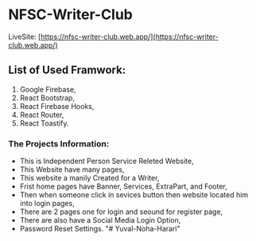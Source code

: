 # NFSC-Writer-Club

LiveSite: [https://nfsc-writer-club.web.app/](https://nfsc-writer-club.web.app/)

## List of Used Framwork:

1. Google Firebase,
2. React Bootstrap,
3. React Firebase Hooks,
4. React Router,
5. React Toastify.

### The Projects Information:

- This is Independent Person Service Releted Website,
- This Website have many pages,
- This website a manily Created for a Writer,
- Frist home pages have Banner, Services, ExtraPart, and Footer,
- Then when someone click in sevices button then website located him into login pages,
- There are 2 pages one for login and seound for register page,
- There are also have a Social Media Login Option,
- Password Reset Settings.
"# Yuval-Noha-Harari" 
